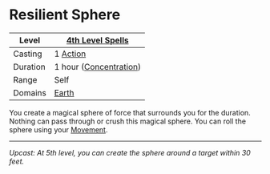 # Resilient Sphere

| Level    | [4th Level Spells](4th%20Level%20Spells.md)                      |
| -------- | ---------------------------------------------------------------- |
| Casting  | 1 [Action](../../../../Game%20Procedures/Action.md)              |
| Duration | 1 hour ([Concentration](../../../Spellcasting/Concentration.md)) |
| Range    | Self                                                             |
| Domains  | [Earth](../../Spell%20Domains/Earth.md)                       |

You create a magical sphere of force that surrounds you for the duration. Nothing can pass through or crush this magical sphere. You can roll the sphere using your [Movement](../../../../Game%20Procedures/Movement.md).

---
*Upcast: At 5th level, you can create the sphere around a target within 30 feet.*
